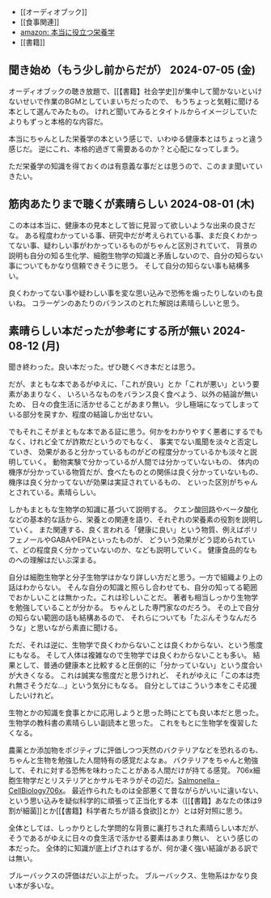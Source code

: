 - [[オーディオブック]]
- [[食事関連]]
- [amazon: 本当に役立つ栄養学](https://amzn.to/3xAr6rv)
- [[書籍]]

## 聞き始め（もう少し前からだが） 2024-07-05 (金)

オーディオブックの聴き放題で、[[【書籍】社会学史]]が集中して聞かないといけないせいで作業のBGMとしていまいちだったので、
もうちょっと気軽に聞ける本として選んでみたもの。
けれど聞いてみるとタイトルからイメージしていたよりもずっと本格的な内容だ。

本当にちゃんとした栄養学の本という感じで、いわゆる健康本とはちょっと違う感じだ。
逆にこれ、本格的過ぎて需要あるのか？と心配になってしまう。

ただ栄養学の知識を得ておくのは有意義な事だとは思うので、このまま聞いていきたい。

## 筋肉あたりまで聴くが素晴らしい 2024-08-01 (木)

この本は本当に、健康本の見本として皆に見習って欲しいような出来の良さだな。
ある程度わかっている事、研究中だが考えられている事、まだ良くわかってない事、疑わしい事がわかっているものがちゃんと区別されていて、
背景の説明も自分の知る生化学、細胞生物学の知識と矛盾しないので、自分の知らない事についてもかなり信頼できそうに思う。
そして自分の知らない事も結構多い。

良くわかってない事や疑わしい事を変な思い込みで恐怖を煽ったりしないのも良いね。
コラーゲンのあたりのバランスのとれた解説は素晴らしいと思う。

## 素晴らしい本だったが参考にする所が無い 2024-08-12 (月)

聞き終わった。良い本だった。ぜひ聴くべき本だとは思う。

だが、まともな本であるがゆえに、「これが良い」とか「これが悪い」という要素があまりなく、
いろいろなものをバランス良く食べよう、以外の結論が無いため、
日々の食生活に活かせることがあまり無い。
少し極端になってしまっている部分を戻すか、程度の結論しか出せない。

でもそれこそがまともな本である証に思う。何かをわかりやすく悪者にするでもなく、けれど全てが詐欺だというのでもなく、
事実でない風聞を淡々と否定していき、
効果があると分かっているものがどの程度分かっているかも淡々と説明していく。
動物実験で分かっているが人間では分かっていないもの、
体内の機序が分かっている物質だが、食べたものとの関係は良く分かっていないもの、
機序は良く分かってないが効果は実証されているもの、
といった区別がちゃんとされている。素晴らしい。

しかもまともな生物学の知識に基づいて説明する。
クエン酸回路やベータ酸化などの基本的な話から、栄養との関連を語り、それぞれの栄養素の役割を説明していく。
また関連する、良く言われる「健康に良い」という物質、例えばポリフェノールやGABAやEPAといったものが、
どういう効果がどう認められていて、どの程度良く分かっていないのか、なども説明していく。
健康食品的なものへの理解はだいぶ深まる。

自分は細胞生物学と分子生物学はかなり詳しい方だと思う。一方で組織より上の話はわからない。
そんな自分の知識と照らし合わせても、自分の知ってる範囲でおかしいことは無かった。これは珍しいことだ。
著者も相当しっかり生物学を勉強していることが分かる。
ちゃんとした専門家なのだろう。
その上で自分の知らない範囲の話も結構あるので、
それらについても「たぶんそうなんだろうな」と思いながら素直に聞ける。

ただ、それは逆に、生物学で良くわからないことは良くわからない、という態度にもなる。
そして人体は複雑なので生物学では良くわからないことも多い。
結果として、普通の健康本と比較すると圧倒的に「分かっていない」という度合いが大きくなる。
これは誠実な態度だと思うけれど、
それがゆえに「この本は売れ無さそうだな…」という気分にもなる。
自分としてはこういう本をこそ応援したいけれど。

生物とかの知識を食事とかに応用しようと思った時にとても良い本だと思った。
生物学の教科書の素晴らしい副読本と思った。
これをもとに生物学を復習したくなる。

農薬とか添加物をポジティブに評価しつつ天然のバクテリアなどを恐れるのも、ちゃんと生物を勉強した人間特有の感覚だよなぁ。
バクテリアをちゃんと勉強して、それに対する恐怖を味わったことがある人間だけが持てる感覚。
706x細胞生物学だとリステリアとかサルモネラがその辺だ。[Salmonella - CellBiology706x](https://karino2.github.io/SubWiki/CellBiology706x/Salmonella)。
最近作られたものは全部悪くて昔ながらがいいに違いない、という思い込みを疑似科学的に頑張って正当化する本（[[【書籍】あなたの体は9割が細菌]]とか[[【書籍】科学者たちが語る食欲]]とか）とは好対照に思う。

全体としては、しっかりとした学問的な背景に裏打ちされた素晴らしい本だが、そうであるがゆえに日々の食生活で活かせる要素はあまり無い、
という感じの本だった。
全体的に知識が底上げされはするが、何か凄く強い結論がある訳では無い。

ブルーバックスの評価はだいぶ上がった。
ブルーバックス、生物系はかなり良い本が多いな。